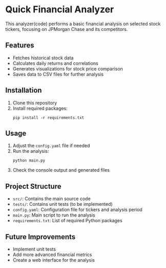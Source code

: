 # Quick Financial Analyzer

This analyzer(code) performs a basic financial analysis on selected stock tickers, focusing on JPMorgan Chase and its competitors.

## Features
- Fetches historical stock data
- Calculates daily returns and correlations
- Generates visualizations for stock price comparison
- Saves data to CSV files for further analysis

## Installation
1. Clone this repository
2. Install required packages:
   ```
   pip install -r requirements.txt
   ```

## Usage
1. Adjust the `config.yaml` file if needed
2. Run the analysis:
   ```
   python main.py
   ```
3. Check the console output and generated files

## Project Structure
- `src/`: Contains the main source code
- `tests/`: Contains unit tests (to be implemented)
- `config.yaml`: Configuration file for tickers and analysis period
- `main.py`: Main script to run the analysis
- `requirements.txt`: List of required Python packages

## Future Improvements
- Implement unit tests
- Add more advanced financial metrics
- Create a web interface for the analysis
